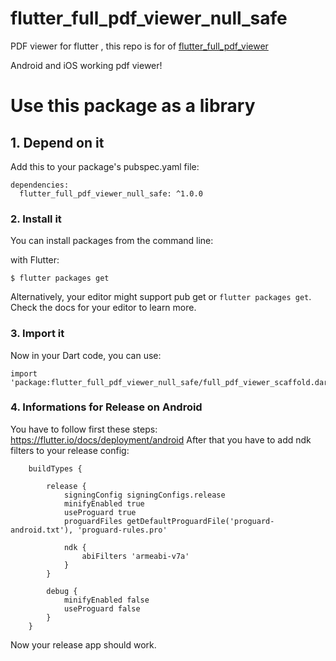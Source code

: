 # flutter_full_pdf_viewer_null_safe

PDF viewer for flutter , this repo is for of [flutter_full_pdf_viewer](https://pub.dev/packages/flutter_full_pdf_viewer)

Android and iOS working pdf viewer!

# Use this package as a library

## 1. Depend on it

Add this to your package's pubspec.yaml file:

```
dependencies:
  flutter_full_pdf_viewer_null_safe: ^1.0.0
```

### 2. Install it

You can install packages from the command line:

with Flutter:

```
$ flutter packages get
```

Alternatively, your editor might support pub get or `flutter packages get`. Check the docs for your editor to learn more.

### 3. Import it

Now in your Dart code, you can use:

```
import 'package:flutter_full_pdf_viewer_null_safe/full_pdf_viewer_scaffold.dart';
```

### 4. Informations for Release on Android

You have to follow first these steps: https://flutter.io/docs/deployment/android
After that you have to add ndk filters to your release config:

```
    buildTypes {

        release {
            signingConfig signingConfigs.release
            minifyEnabled true
            useProguard true
            proguardFiles getDefaultProguardFile('proguard-android.txt'), 'proguard-rules.pro'

            ndk {
                abiFilters 'armeabi-v7a'
            }
        }

        debug {
            minifyEnabled false
            useProguard false
        }
    }

```

Now your release app should work.
